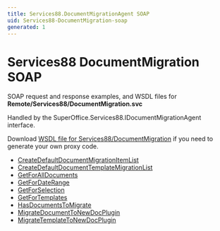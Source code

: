 ```yaml
---
title: Services88.DocumentMigrationAgent SOAP
uid: Services88-DocumentMigration-soap
generated: 1
---
```


# Services88 DocumentMigration SOAP

SOAP request and response examples, and WSDL files for **Remote/Services88/DocumentMigration.svc**

Handled by the <see cref="T:SuperOffice.Services88.IDocumentMigrationAgent">SuperOffice.Services88.IDocumentMigrationAgent</see> interface.



Download [WSDL file for Services88/DocumentMigration](../Services88-DocumentMigration.md) if you need to generate your own proxy code.

* [CreateDefaultDocumentMigrationItemList](CreateDefaultDocumentMigrationItemList.md)
* [CreateDefaultDocumentTemplateMigrationList](CreateDefaultDocumentTemplateMigrationList.md)
* [GetForAllDocuments](GetForAllDocuments.md)
* [GetForDateRange](GetForDateRange.md)
* [GetForSelection](GetForSelection.md)
* [GetForTemplates](GetForTemplates.md)
* [HasDocumentsToMigrate](HasDocumentsToMigrate.md)
* [MigrateDocumentToNewDocPlugin](MigrateDocumentToNewDocPlugin.md)
* [MigrateTemplateToNewDocPlugin](MigrateTemplateToNewDocPlugin.md)

